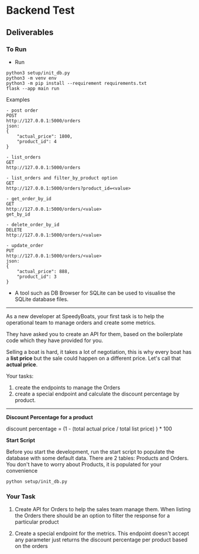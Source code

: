 # Backend Test #

## Deliverables

### To Run ###

- Run
```
python3 setup/init_db.py
python3 -m venv env
python3 -m pip install --requirement requirements.txt
flask --app main run
```

Examples
```
- post order
POST
http://127.0.0.1:5000/orders
json:
{
	"actual_price": 1800,
	"product_id": 4
}
```

```
- list_orders
GET
http://127.0.0.1:5000/orders
```

```
- list_orders and filter_by_product option
GET
http://127.0.0.1:5000/orders?product_id=<value>
```

```
- get_order_by_id
GET
http://127.0.0.1:5000/orders/<value>
get_by_id
```

```
- delete_order_by_id
DELETE 
http://127.0.0.1:5000/orders/<value>
```

```
- update_order
PUT
http://127.0.0.1:5000/orders/<value>
json:
{
	"actual_price": 888,
	"product_id": 3	
}
```

- A tool such as DB Browser for SQLite can be used to visualise the SQLite database files.


____

As a new developer at SpeedyBoats, your first task is to help the operational team to manage orders 
and create some metrics.

They have asked you to create an API for them, based on the boilerplate code which they have provided for you.

Selling a boat is hard, it takes a lot of negotiation, this is why every boat has a __list price__ but the sale could happen on a different price. 
Let's call that __actual price__. 

Your tasks:
1. create the endpoints to manage the Orders 
2. create a special endpoint and calculate the discount percentage by product. 
___

__Discount Percentage for a product__

discount percentage = (1 - (total actual price / total list price) ) * 100


__Start Script__

Before you start the development, run the start script to populate the database with some default data.
There are 2 tables: Products and Orders. You don't have to worry about Products, it is populated for your convenience

```
python setup/init_db.py
```

### Your Task ###
1. Create API for Orders to help the sales team manage them.
When listing the Orders there should be an option to filter the response for a particular product


2. Create a special endpoint for the metrics. 
This endpoint doesn't accept any parameter just returns the discount percentage per product based on the orders

